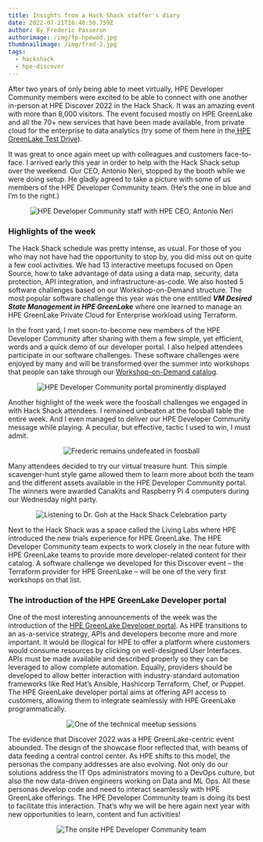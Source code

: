 ```yaml
---
title: Insights from a Hack Shack staffer's diary
date: 2022-07-21T16:48:50.759Z
author: By Frederic Passeron
authorimage: /img/fp-hpewod.jpg
thumbnailimage: /img/fred-2.jpg
tags:
  - hackshack
  - hpe-discover
---
```

After two years of only being able to meet virtually, HPE Developer Community members were excited to be able to connect with one another in-person at HPE Discover 2022 in the Hack Shack. It was an amazing event with more than 8,000 visitors. The event focused mostly on HPE GreenLake and all the 70+ new services that have been made available, from private cloud for the enterprise to data analytics (try some of them here in the[ HPE GreenLake Test Drive](https://testdrive.greenlake.hpe.com/)).

It was great to once again meet up with colleagues and customers face-to-face. I arrived early this year in order to help with the Hack Shack setup over the weekend. Our CEO, Antonio Neri, stopped by the booth while we were doing setup. He gladly agreed to take a picture with some of us members of the HPE Developer Community team. (He’s the one in blue and I’m to the right.)

<center><img src="/img/fred-1b-3-501-pix-.jpg" alt="HPE Developer Community staff with HPE CEO, Antonio Neri"></center>

### Highlights of the week

The Hack Shack schedule was pretty intense, as usual. For those of you who may not have had the opportunity to stop by, you did miss out on quite a few cool activities. We had 13 interactive meetups focused on Open Source, how to take advantage of data using a data map, security, data protection, API integration, and infrastructure-as-code. We also hosted 5 software challenges based on our Workshop-on-Demand structure. The most popular software challenge this year was the one entitled ***VM Desired State Management in HPE GreenLake*** where one learned to manage an HPE GreenLake Private Cloud for Enterprise workload using Terraform.

In the front yard, I met soon-to-become new members of the HPE Developer Community after sharing with them a few simple, yet efficient, words and a quick demo of our developer portal. I also helped attendees participate in our software challenges. These software challenges were enjoyed by many and will be transformed over the summer into workshops that people can take through our [Workshop-on-Demand catalog](https://developer.hpe.com/hackshack/workshops).

<center><img src="/img/fred-2-b-3-475-pix.jpg" alt="HPE Developer Community portal prominently displayed"></center>

Another highlight of the week were the foosball challenges we engaged in with Hack Shack attendees. I remained unbeaten at the foosball table the entire week. And I even managed to deliver our HPE Developer Community message while playing. A peculiar, but effective, tactic I used to win, I must admit.  

<center><img src="/img/fred-3-b-3-405-pix-.jpg" alt="Frederic remains undefeated in foosball"></center>

Many attendees decided to try our virtual treasure hunt. This simple scavenger-hunt style game allowed them to learn more about both the team and the different assets available in the HPE Developer Community portal. The winners were awarded Canakits and Raspberry Pi 4 computers during our Wednesday night party.

<center><img src="/img/fred-4-b-3-450-pix-.jpg" alt="Listening to Dr. Goh at the Hack Shack Celebration party"></center>

Next to the Hack Shack was a space called the Living Labs where HPE introduced the new trials experience for HPE GreenLake. The HPE Developer Community team expects to work closely in the near future with HPE GreenLake teams to provide more developer-related content for their catalog. A software challenge we developed for this Discover event – the Terraform provider for HPE GreenLake – will be one of the very first workshops on that list.

### The introduction of the HPE GreenLake Developer portal

One of the most interesting announcements of the week was the introduction of the [HPE GreenLake Developer portal](https://developer.greenlake.hpe.com/). As HPE transitions to an as-a-service strategy, APIs and developers become more and more important. It would be illogical for HPE to offer a platform where customers would consume resources by clicking on well-designed User Interfaces. APIs must be made available and described properly so they can be leveraged to allow complete automation. Equally, providers should be developed to allow better interaction with industry-standard automation frameworks like Red Hat’s Ansible, Hashicorp Terraform, Chef, or Puppet. The HPE GreenLake developer portal aims at offering API access to customers, allowing them to integrate seamlessly with HPE GreenLake programmatically.

<center><img src="/img/fred-5-b-3-512-pix-.jpg" alt="One of the technical meetup sessions"> </center>

The evidence that Discover 2022 was a HPE GreenLake-centric event abounded. The design of the showcase floor reflected that, with beams of data feeding a central control center. As HPE shifts to this model, the personas the company addresses are also evolving. Not only do our solutions address the IT Ops administrators moving to a DevOps culture, but also the new data-driven engineers working on Data and ML Ops. All these personas develop code and need to interact seamlessly with HPE GreenLake offerings. The HPE Developer Community team is doing its best to facilitate this interaction. That’s why we will be here again next year with new opportunities to learn, content and fun activities!

<center><img src="/img/fred-6-b-3-512-.jpg" alt="The onsite HPE Developer Community team"> </center>